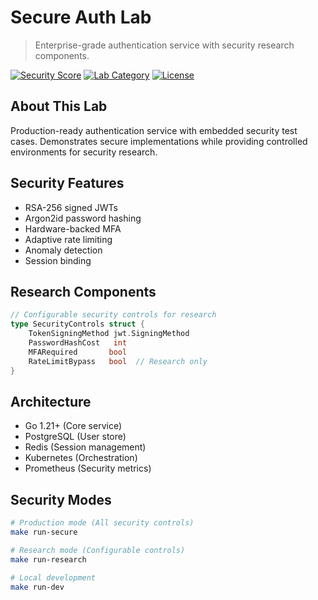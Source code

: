 # Secure Auth Lab  

> Enterprise-grade authentication service with security research components. 

[![Security Score](https://img.shields.io/badge/Security-A+-green)](https://github.com/yourusername/secure-auth-lab)
[![Lab Category](https://img.shields.io/badge/Category-API_Security-purple)](https://github.com/yourusername/secure-auth-lab)
[![License](https://img.shields.io/badge/License-MIT-blue.svg)](LICENSE)

## About This Lab  

Production-ready authentication service with embedded security test cases. Demonstrates secure implementations while providing controlled environments for security research.

## Security Features  

- RSA-256 signed JWTs
- Argon2id password hashing
- Hardware-backed MFA
- Adaptive rate limiting
- Anomaly detection
- Session binding

## Research Components  

```go
// Configurable security controls for research
type SecurityControls struct {
    TokenSigningMethod jwt.SigningMethod
    PasswordHashCost   int
    MFARequired       bool
    RateLimitBypass   bool  // Research only
}
```

## Architecture  

- Go 1.21+ (Core service)
- PostgreSQL (User store)
- Redis (Session management)
- Kubernetes (Orchestration) 
- Prometheus (Security metrics)

## Security Modes  

```bash
# Production mode (All security controls)
make run-secure

# Research mode (Configurable controls)
make run-research

# Local development
make run-dev
```

